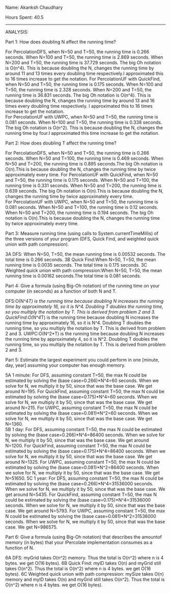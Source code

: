 Name: Akanksh Chaudhary
	
Hours Spent: 40.5
________________________________________________________________________________________________
ANALYSIS:

Part 1: How does doubling N affect the running time?
	
For PercolationDFS, when N=50 and T=50, the running time is 0.266 seconds. When N=100 and T=50, the running time is 2.869 seconds. When N=200 and T=50, the running time is 37.729 seconds. The big Oh notation is O(n^4). This is because doubling the N, changes the running time by around 11 and 13 times every doubling time respectively.I approximated this to 16 times increase to get the notation.
For PercolationUF with QuickFind, when N=50 and T=50, the running time is 0.175 seconds. When N=100 and T=50, the running time is 2.328 seconds. When N=200 and T=50, the running time is 36.831 seconds. The big Oh notation is O(n^4). This is because doubling the N, changes the running time by around 13 and 16 times every doubling time respectively. I approximated this to 16 times increase to get the notation.  
For PercolationUF with UWPC, when N=50 and T=50, the running time is 0.081 seconds. When N=100 and T=50, the running time is 0.338 seconds. The big Oh notation is O(n^2). This is because doubling the N, changes the running time by four.I approximated this time increase to get the notation.

Part 2: How does doubling T affect the running time?
	
For PercolationDFS, when N=50 and T=50, the running time is 0.266 seconds. When N=50 and T=100, the running time is 0.469 seconds. When N=50 and T=200, the running time is 0.895 seconds.The big Oh notation is O(n).This is because doubling the N, changes the running time by twice approximately every time.
For PercolationUF with QuickFind, when N=50 and T=50, the running time is 0.175 seconds. When N=50 and T=100, the running time is 0.331 seconds. When N=50 and T=200, the running time is 0.639 seconds. The big Oh notation is O(n).This is because doubling the N, changes the running time by twice approximately every time.  
For PercolationUF with UWPC, when N=50 and T=50, the running time is 0.081 seconds. When N=50 and T=100, the running time is 0.12 seconds. When N=50 and T=200, the running time is 0.194 seconds. The big Oh notation is O(n).This is because doubling the N, changes the running time by twice approximately every time.

Part 3: Measure running time (using calls to System.currentTimeMillis) of the three versions of your program (DFS, Quick Find, and weighted quick union with path compression).
	
3A DFS: When N=50, T=50, the mean running time is 0.00532 seconds. The total time is 0.266 seconds.
3B Quick Find:When N=50, T=50, the mean running time is 0.0035 seconds. The total time is 0.175 seconds.
3C Weighted quick union with path compression:When N=50, T=50, the mean running time is 0.00162 seconds.The total time is 0.081 seconds.

Part 4: Give a formula (using Big-Oh notation) of the running time on your computer (in seconds) as a function of both N and T.
	
DFS:O(N^4*T) is the running time because doubling N increases the running time by approximately 16, so it is N^4. Doubling T doubles the running time, so you multiply the notation by T. This is derived from problem 2 and 3.
QuickFind:O(N^4*T) is the running time because doubling N increases the running time by approximately 16, so it is N^4. Doubling T doubles the running time, so you multiply the notation by T. This is derived from problem 2 and 3.
UWPC:O(N^2*T) is the running time because doubling N increases the running time by approximately 4, so it is N^2. Doubling T doubles the running time, so you multiply the notation by T. This is derived from problem 2 and 3.

Part 5: Estimate the largest experiment you could  perform in one [minute, day, year] assuming your computer has enough memory.
	
5A 1 minute:
For DFS, assuming constant T=50, the max N could be estimated by solving the (base case=0.266)*N^4=60 seconds. When we solve for N, we multiply it by 50, since that was the base case. We get around N=195.
For QuickFind, assuming constant T=50, the max N could be estimated by solving the (base case=0.175)*N^4=60 seconds. When we solve for N, we multiply it by 50, since that was the base case. We get around N=215.
For UWPC, assuming constant T=50, the max N could be estimated by solving the (base case=0.081)*N^2=60 seconds. When we solve for N, we multiply it by 50, since that was the base case. We get N=1360.   
5B 1 day:
For DFS, assuming constant T=50, the max N could be estimated by solving the (base case=0.266)*N^4=86400 seconds. When we solve for N, we multiply it by 50, since that was the base case. We get around N=1200.
For QuickFind, assuming constant T=50, the max N could be estimated by solving the (base case=0.175)*N^4=86400 seconds. When we solve for N, we multiply it by 50, since that was the base case. We get around N=1325.
For UWPC, assuming constant T=50, the max N could be estimated by solving the (base case=0.081)*N^2=86400 seconds. When we solve for N, we multiply it by 50, since that was the base case. We get N=51650. 
5C 1 year:
For DFS, assuming constant T=50, the max N could be estimated by solving the (base case=0.266)*N^4=31536000 seconds. When we solve for N, we multiply it by 50, since that was the base case. We get around N=5435.
For QuickFind, assuming constant T=50, the max N could be estimated by solving the (base case=0.175)*N^4=31536000 seconds. When we solve for N, we multiply it by 50, since that was the base case. We get around N=5793.
For UWPC, assuming constant T=50, the max N could be estimated by solving the (base case=0.081)*N^2=31536000 seconds. When we solve for N, we multiply it by 50, since that was the base case. We get N=986575. 

Part 6: Give a formula (using Big-Oh notation) that describes the amountof memory (in bytes) that your IPercolate implementation consumes as a function of N.
	
6A DFS:
myGrid takes O(n^2) memory. Thus the total is O(n^2) where n is 4 bytes. we get O(16 bytes).
6B Quick Find:
myID takes O(n) and myGrid still takes O(n^2).
Thus the total is O(n^2) where n is 4 bytes. we get O(16 bytes).
6C Weighted quick union with path compression:
mySize takes O(n) memory and myID takes O(n) and myGrid still takes O(n^2).
Thus the total is O(n^2) where n is 4 bytes. we get O(16 bytes).
